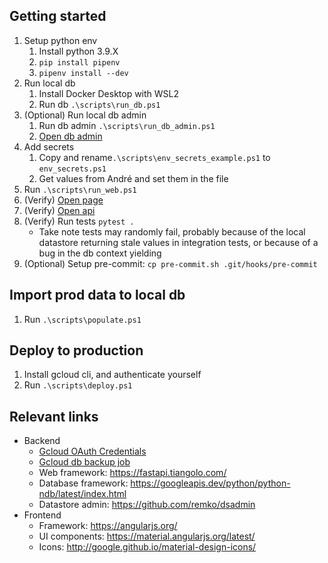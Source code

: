 ## Getting started

1. Setup python env
   1. Install python 3.9.X
   2. `pip install pipenv`
   3. `pipenv install --dev`
2. Run local db
   1. Install Docker Desktop with WSL2
   2. Run db `.\scripts\run_db.ps1`
3. (Optional) Run local db admin
   1. Run db admin `.\scripts\run_db_admin.ps1`
   2. [Open db admin](http://localhost:8080)
4. Add secrets 
   1. Copy and rename`.\scripts\env_secrets_example.ps1` to `env_secrets.ps1`
   2. Get values from André and set them in the file
5. Run `.\scripts\run_web.ps1`
6. (Verify) [Open page](http://localhost:8000/)
7. (Verify) [Open api](http://localhost:8000/docs)
8. (Verify) Run tests `pytest .`
    - Take note tests may randomly fail, probably because of the local datastore returning stale values in integration tests, or because of a bug in the db context yielding
9. (Optional) Setup pre-commit: `cp pre-commit.sh .git/hooks/pre-commit`


## Import prod data to local db

1. Run `.\scripts\populate.ps1`


## Deploy to production

1. Install gcloud cli, and authenticate yourself
2. Run `.\scripts\deploy.ps1`


## Relevant links

- Backend
  - [Gcloud OAuth Credentials](https://console.cloud.google.com/apis/credentials?project=game-night-stats)
  - [Gcloud db backup job](https://console.cloud.google.com/cloudscheduler?referrer=search&hl=NO&project=game-night-stats)
  - Web framework: https://fastapi.tiangolo.com/
  - Database framework: https://googleapis.dev/python/python-ndb/latest/index.html
  - Datastore admin: https://github.com/remko/dsadmin
- Frontend
  - Framework: https://angularjs.org/
  - UI components: https://material.angularjs.org/latest/
  - Icons: http://google.github.io/material-design-icons/
